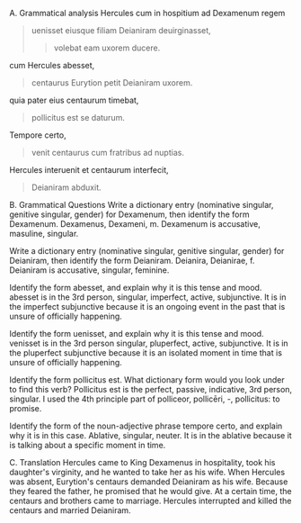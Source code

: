 A. Grammatical analysis
Hercules cum in hospitium ad Dexamenum regem
> uenisset eiusque filiam Deianiram deuirginasset,
>>volebat eam uxorem ducere.

cum Hercules abesset, 
>centaurus Eurytion petit Deianiram uxorem.

quia pater eius centaurum timebat,
>pollicitus est se daturum.

Tempore certo, 
>venit centaurus cum fratribus ad nuptias.

Hercules interuenit et centaurum interfecit,
>Deianiram abduxit.

B. Grammatical Questions
Write a dictionary entry (nominative singular, genitive singular, gender) for Dexamenum, then identify the form Dexamenum. 
Dexamenus, Dexameni, m. Dexamenum is accusative, masuline, singular. 

Write a dictionary entry (nominative singular, genitive singular, gender) for Deianiram, then identify the form Deianiram.
Deianira, Deianirae, f. Deianiram is accusative, singular, feminine.

Identify the form abesset, and explain why it is this tense and mood.
abesset is in the 3rd person, singular, imperfect, active, subjunctive. It is in the imperfect subjunctive because it is an ongoing event in the past that is unsure of officially happening. 

Identify the form uenisset, and explain why it is this tense and mood.
venisset is in the 3rd person singular, pluperfect, active, subjunctive. It is in the pluperfect subjunctive because it is an isolated moment in time that is unsure of officially happening.

Identify the form pollicitus est. What dictionary form would you look under to find this verb?
Pollicitus est is the perfect, passive, indicative, 3rd person, singular. I used the 4th principle part of polliceor, pollicēri, -, pollicitus: to promise. 

Identify the form of the noun-adjective phrase tempore certo, and explain why it is in this case.
Ablative, singular, neuter. It is in the ablative because it is talking about a specific moment in time. 


C. Translation
Hercules came to King Dexamenus in hospitality, took his daughter's virginity, and he wanted to take her as his wife. 
When Hercules was absent, Eurytion's centaurs demanded Deianiram as his wife. 
Because they feared the father, he promised that he would give.
At a certain time, the centaurs and brothers came to marriage.
Hercules interrupted and killed the centaurs and married Deianiram.
